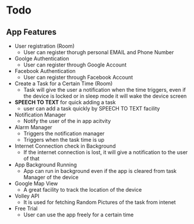 # Todo
## App Features
* User registration (Room)
  - User can register thorugh personal EMAIL and Phone Number
* Goolge Authentication
  - User can register through Google Account
* Facebook Authentication
  - User can register through Facebook Account
* Create a Task for a Certain Time (Room)
  - Task will give the user a notification when the time triggers, even if the device is locked or in sleep mode it will wake the device screen
* **SPEECH TO TEXT** for quick adding a task
  - user can add a task quickly by SPEECH TO TEXT facility
* Notification Manager
  - Notify the user of the in app acitvity
* Alarm Manager
  - Triggers the notification manager 
  - Triggers when the task time is up
* Internet Connection check in Background
  - If the internet connection is lost, it will give a notification to the user of that
* App Background Running
  - App can run in background even if the app is cleared from task Manager of the device
* Google Map View
  - A great facility to track the location of the device
* Volley API 
  - It is used for fetching Random Pictures of the task from intenet
* Free Trial
  - User can use the app freely for a certain time
